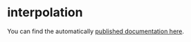 # interpolation

You can find the automatically [published documentation here](https://furstj.github.io/interpolation/).
